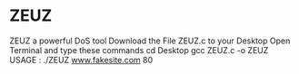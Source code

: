 # ZEUZ
ZEUZ a  powerful DoS tool
Download the File ZEUZ.c to your Desktop
Open Terminal and type these commands
cd Desktop
gcc ZEUZ.c -o ZEUZ
USAGE : ./ZEUZ www.fakesite.com 80
